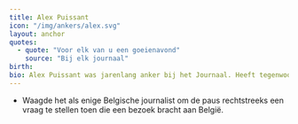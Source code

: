 ```yaml
---
title: Alex Puissant
icon: "/img/ankers/alex.svg"
layout: anchor
quotes:
  - quote: "Voor elk van u een goeienavond"
    source: "Bij elk journaal"
birth:
bio: Alex Puissant was jarenlang anker bij het Journaal. Heeft tegenwoordig een vaste stek in Italië en modereert conferenties.
---
```


* Waagde het als enige Belgische journalist om de paus rechtstreeks een vraag te stellen toen die een bezoek bracht aan België.
